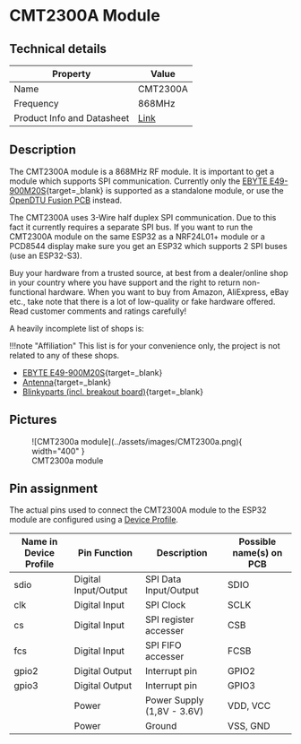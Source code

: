 # CMT2300A Module

## Technical details

| Property | Value |
| ---- | ---------- |
| Name | CMT2300A |
| Frequency | 868MHz |
| Product Info and Datasheet | [Link](https://hoperf.com/ic/rf_transceiver/CMT2300A.html) |

## Description

The CMT2300A module is a 868MHz RF module. It is important to get a module which supports SPI communication. Currently only the [EBYTE E49-900M20S](https://www.ebyte.com/en/pdf-down.aspx?id=2506){target=_blank} is supported as a standalone module, or use the [OpenDTU Fusion PCB](../3rd_party/opendtu_fusion.md) instead.

The CMT2300A uses 3-Wire half duplex SPI communication. Due to this fact it
currently requires a separate SPI bus. If you want to run the CMT2300A module
on the same ESP32 as a NRF24L01+ module or a PCD8544 display make sure you get
an ESP32 which supports 2 SPI buses (use an ESP32-S3).

Buy your hardware from a trusted source, at best from a dealer/online shop in your country where you have support and the right to return non-functional hardware. When you want to buy from Amazon, AliExpress, eBay etc., take note that there is a lot of low-quality or fake hardware offered. Read customer comments and ratings carefully!

A heavily incomplete list of shops is:

!!!note "Affiliation"
    This list is for your convenience only, the project is not related to any of these shops.

* [EBYTE E49-900M20S](https://ebyteiot.com/products/ebyte-e49-900m20s-cmt2300a-868-915mhz-smd-wireless-module-spi-hardware-module-long-range-3km-ipex-stamp-hole-antenna-wireless-module){target=_blank}
* [Antenna](https://www.amazon.de/s?k=B0978Q7N7C){target=_blank}
* [Blinkyparts (incl. breakout board)](https://shop.blinkyparts.com/de/Ebyte-Funkmodul-CMT2300A-868-915MHz-Breakoutboard/blink238542){target=_blank}

## Pictures

<figure markdown>
  ![CMT2300a module](../assets/images/CMT2300a.png){ width="400" }
  <figcaption markdown>CMT2300a module</figcaption>
</figure>

## Pin assignment

The actual pins used to connect the CMT2300A module to the ESP32 module are
configured using a [Device Profile](../firmware/device_profiles.md).

| Name in Device Profile | Pin Function | Description | Possible name(s) on PCB |
| ---------------------- | ------------ | ----------- | -------------------- |
| sdio | Digital Input/Output | SPI Data Input/Output | SDIO |
| clk | Digital Input | SPI Clock | SCLK |
| cs | Digital Input | SPI register accesser | CSB |
| fcs | Digital Input | SPI FIFO accesser | FCSB |
| gpio2 | Digital Output | Interrupt pin | GPIO2 |
| gpio3 | Digital Output | Interrupt pin | GPIO3 |
|    | Power | Power Supply (1,8V - 3.6V) | VDD, VCC |
|    | Power | Ground | VSS, GND |
